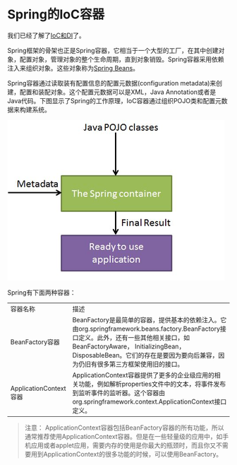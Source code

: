# Spring的IoC容器

我们已经了解了[IoC和DI](http://www.ladyloveit.com/spring/understand-ioc-and-di/)了。

Spring框架的骨架也正是Spring容器，它相当于一个大型的工厂，在其中创建对象，配置对象，管理对象的整个生命周期，直到对象销毁。Spring容器采用依赖注入来组织对象。这些对象称为[Spring Beans](http://www.ladyloveit.com/spring/bean-definition/)。

Spring容器通过读取装有配置信息的配置元数据(configuration metadata)来创建，配置和装配对象。这个配置元数据可以是XML，Java Annotation或者是Java代码。下图显示了Spring的工作原理，IoC容器通过组织POJO类和配置元数据来构建系统。

![Spring的IoC容器](07.IoC%20Containers/spring_ioc_container.jpg)

Spring有下面两种容器：

<table>
    <tr>
        <td>容器名称</td>
        <td>描述</td>
    </tr>
    <tr>
    	<td>BeanFactory容器</td>
    	<td>BeanFactory是最简单的容器，提供基本的依赖注入。它由org.springframework.beans.factory.BeanFactory接口定义。此外，还有一些其他相关接口，如BeanFactoryAware， InitializingBean， DisposableBean。它们的存在是要因为要向后兼容，因为仍旧有很多第三方框架使用旧的接口。</td>
    </tr>
    <tr>
    	<td>ApplicationContext容器</td>
    	<td>ApplicationContext容器提供了更多的企业级应用的相关功能，例如解析properties文件中的文本，将事件发布到监听事件的监听器。这个容器由org.springframework.context.ApplicationContext接口定义。</td>
    </tr>
</table>

> 注意： ApplicationContext容器包括BeanFactory容器的所有功能，所以通常推荐使用ApplicationContext容器。但是在一些轻量级的应用中，如手机应用或者applet应用，需要内存的使用是你最大的瓶颈时，而且你又不需要用到ApplicationContext的很多功能的时候，可以使用BeanFactory。